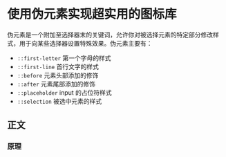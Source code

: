 # 使用伪元素实现超实用的图标库

伪元素是一个附加至选择器末的关键词，允许你对被选择元素的特定部分修改样式，用于向某些选择器设置特殊效果。伪元素主要有：

- `::first-letter` 第一个字母的样式
- `::first-line` 首行文字的样式
- `::before` 元素头部添加的修饰
- `::after` 元素尾部添加的修饰
- `::placeholder` input 的占位符样式
- `::selection` 被选中元素的样式

## 正文

### 原理



<Vssue title="Vssue Demo" />